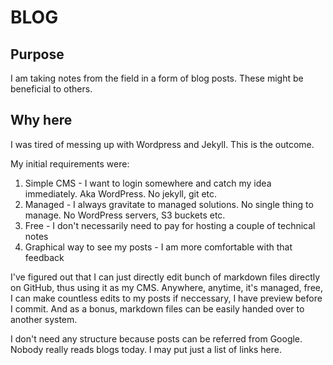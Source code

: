 # BLOG

## Purpose
I am taking notes from the field in a form of blog posts. These might be beneficial to others. 

## Why here
I was tired of messing up with Wordpress and Jekyll. This is the outcome.

My initial requirements were:
1. Simple CMS - I want to login somewhere and catch my idea immediately. Aka WordPress. No jekyll, git etc.
2. Managed - I always gravitate to managed solutions. No single thing to manage. No WordPress servers, S3 buckets etc.
3. Free - I don't necessarily need to pay for hosting a couple of technical notes
4. Graphical way to see my posts - I am more comfortable with that feedback

I've figured out that I can just directly edit bunch of markdown files directly on GitHub, thus using it as my CMS. Anywhere, anytime, it's managed, free, I can make countless edits to my posts if neccessary, I have preview before I commit. And as a bonus, markdown files can be easily handed over to another system.

I don't need any structure because posts can be referred from Google. Nobody really reads blogs today. I may put just a list of links here. 



